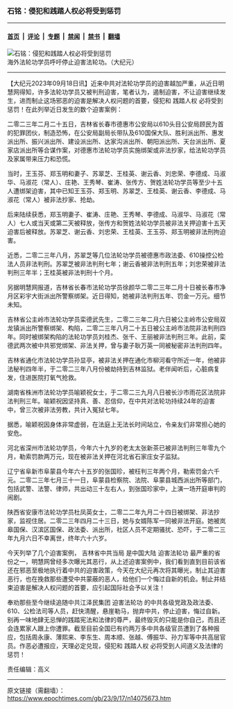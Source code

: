 ### 石铭：侵犯和践踏人权必将受到惩罚

---

#### [首页](../../../..?n14075673) &nbsp;|&nbsp; [评论](../../../../../epoch-comment?n14075673) &nbsp;|&nbsp; [专题](../../../../../epoch-special?n14075673) &nbsp;|&nbsp; [禁闻](../../../../../epoch-news?n14075673) &nbsp;|&nbsp; [禁书](../../../../../books?n14075673) &nbsp;|&nbsp; [翻墙](https://github.com/gfw-breaker/nogfw/blob/master/README.md?n14075673)


<div><img alt="石铭：侵犯和践踏人权必将受到惩罚" class="attachment-djy_600_400 size-djy_600_400 wp-post-image" src="https://i.epochtimes.com/assets/uploads/2023/06/id14017628-9e9acb8852ed38c6ca01a561d9b046f6@1200x1200.jpg"/>
<div class="caption">
 海外法轮功学员呼吁停止迫害法轮功。（大纪元）
</div></div><hr/><div class="post_content" id="artbody" itemprop="articleBody">
 <!-- article content begin -->
 <p>
  【大纪元2023年09月18日讯】近来中共对法轮功学员的迫害越加严重，从近日明慧网得知，许多法轮功学员又被判刑迫害，笔者认为，遏制迫害，不让迫害继续发生，进而制止这场邪恶的迫害是解决人权问题的首要，侵犯和
  <ok href="https://www.epochtimes.com/gb/tag/%E8%B7%B5%E8%B8%8F%E4%BA%BA%E6%9D%83.html">
   践踏人权
  </ok>
  必将受到惩罚！在此列举近日发生的数个迫害案例：
 </p>
 <p>
  二零二三年二月二十五日，吉林省长春市德惠市公安局以610头目公安局顾民为首的犯罪团伙，制造恐怖，在公安局副局长带队及610国保大队、胜利派出所、惠发派出所、振兴派出所、建设派出所、达家沟派出所、朝阳派出所、天台派出所、夏家店派出所等合谋作案，对德惠市法轮功学员实施绑架或非法抄家，给法轮功学员及家属带来压力和恐慌。
 </p>
 <p>
  当时，王玉芬、郑玉明和妻子、苏翠芝、王桂英、谢云香、刘忠荣、李德成、马淑华、马淑花（常人）、庄艳、王秀琴、崔涛、张传方、贺姓法轮功学员等至少十五人遭绑架迫害，其中已知王玉芬、郑玉明、苏翠芝、王桂英、谢云香、李德成、马淑花（常人）被非法抄家、抢劫。
 </p>
 <p>
  后来陆续获悉，郑玉明妻子、崔涛、庄艳、王秀琴、李德成、马淑华、马淑花（常人）七人或当天或第二天被释放，张传方和贺姓法轮功学员被非法关押迫害十五天迫害后被释放。苏翠芝、谢云香、刘忠荣、王桂英、王玉芬、郑玉明被非法刑拘迫害。
 </p>
 <p>
  近悉，二零二三年八月，苏翠芝等几位法轮功学员被德惠市政法委、610操控公检法人员非法判刑。苏翠芝被非法判刑七年；谢云香被非法判刑五年；刘忠荣被非法判刑三年半；王桂英被非法判刑十个月。
 </p>
 <p>
  另据明慧网报道，吉林省长春市法轮功学员徐颜华二零二三年二月十日被长春市净月区彩宇大街派出所警察绑架。近日得知，她被非法判刑五年、罚金一万元。细节未知。
 </p>
 <p>
  吉林省公主岭市法轮功学员栾德武先生，二零二三年二月六日被公主岭市公安局双龙镇派出所警察绑架、构陷，二零二三年八月二十五日被公主岭市法院非法判刑四年。同时被绑架构陷的法轮功学员刘桂杰、张千、王丽被非法判刑三年。此前，栾德武两次被中共邪党绑架、非法关押，曾与妻子耿万英一同被秘密非法判刑四年。
 </p>
 <p>
  吉林省通化市法轮功学员孙显亭，被非法关押在通化市柳河看守所近一年，他被非法秘判四年半，于二零二三年八月份被劫持到吉林监狱。老伴闻听后，心脏病复发，住进医院打氧气抢救。
 </p>
 <p>
  湖南省株洲市法轮功学员喻颖祝女士，于二零二三九月八日被长沙市雨花区法院非法判刑三年。喻颖祝因坚持真、善、忍信仰，在中共对法轮功持续24年的迫害中，曾三次被非法劳教，共计入冤狱七年。
 </p>
 <p>
  据悉，喻颖祝因身体非常虚弱，在法庭上无法长时间站立，令亲友们非常担心她的安危。
 </p>
 <p>
  河北省深州市法轮功学员，今年六十九岁的老太太张新茶已被非法判刑三年零九个月，勒索罚款两万元，现在被非法关押在河北省石家庄女子监狱。
 </p>
 <p>
  辽宁省阜新市阜蒙县今年六十五岁的张国珍，被枉判三年两个月，勒索罚金六千元。二零二三年七月三十一日，阜蒙县检察院、法院、阜蒙县城西派出所等部门，包括武警、法警、律师，共出动三十左右人，到张国珍家中，上演一场开庭审判的闹剧。
 </p>
 <p>
  陕西省安康市法轮功学员杜凤英女士，二零二二年九月二十四日被绑架、非法抄家，监视住居。二零二三年四月二十三日，她与女婿陈军一同被非法开庭。她被岚皋国保、汉滨区国保、政法委、派出所，社区人员不定期骚扰、恐吓，于二零二三年九月六日不幸离世，终年六十六岁。
 </p>
 <p>
  今天列举了几个迫害案例，
  <ok href="https://www.epochtimes.com/gb/tag/%E5%90%89%E6%9E%97%E7%9C%81%E4%B8%AD%E5%85%B1%E5%BD%93%E5%B1%80.html">
   吉林省中共当局
  </ok>
  是中国大陆
  <ok href="https://www.epochtimes.com/gb/tag/%E8%BF%AB%E5%AE%B3%E6%B3%95%E8%BD%AE%E5%8A%9F.html">
   迫害法轮功
  </ok>
  最严重的省份之一，明慧网曾经多次曝光其恶行，从上述迫害案例中，我们看到直到目前该省还在邪恶至极地执行着中共的迫害政策，今天在大纪元再次将其曝光，制止其迫害恶行，也在挽救那些遭受中共蒙蔽的恶人，给他们一个悔过自新的机会。制止并结束迫害是解决人权问题的首要，应引起国际社会予以关注！
 </p>
 <p>
  奉劝那些至今继续追随中共江泽民集团
  <ok href="https://www.epochtimes.com/gb/tag/%E8%BF%AB%E5%AE%B3%E6%B3%95%E8%BD%AE%E5%8A%9F.html">
   迫害法轮功
  </ok>
  的中共各级党政及政法委、610、公检法司等人员，赶快清醒，悬崖勒马，抛弃中共，停止迫害，悔过自新。别再一味地肆无忌惮的践踏宪法和法律的尊严，最终毁灭的只能是你自己，而且还会连累家人跟上你遭罪。截至目前全国已有约两万多中共各级官员遭到了各种报应，包括周永康、薄熙来、李东生、周本顺、张越、傅振华、孙力军等中共高层官员。作恶必遭报应，天理必定兑现，侵犯和
  <ok href="https://www.epochtimes.com/gb/tag/%E8%B7%B5%E8%B8%8F%E4%BA%BA%E6%9D%83.html">
   践踏人权
  </ok>
  必将受到人间道义及法律的惩罚！
 </p>
 <p>
  责任编辑：高义
 </p>
 <!-- article content end -->
 <div id="below_article_ad">
 </div>
</div>


---

原文链接（需翻墙）：https://www.epochtimes.com/gb/23/9/17/n14075673.htm